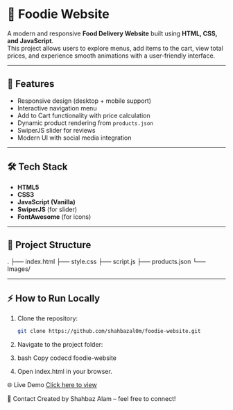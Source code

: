 # 🍔 Foodie Website

A modern and responsive **Food Delivery Website** built using **HTML, CSS, and JavaScript**.  
This project allows users to explore menus, add items to the cart, view total prices, and experience smooth animations with a user-friendly interface.

---

## 🚀 Features
- Responsive design (desktop + mobile support)  
- Interactive navigation menu  
- Add to Cart functionality with price calculation  
- Dynamic product rendering from `products.json`  
- SwiperJS slider for reviews  
- Modern UI with social media integration  

---

## 🛠️ Tech Stack
- **HTML5**  
- **CSS3**  
- **JavaScript (Vanilla)**  
- **SwiperJS** (for slider)  
- **FontAwesome** (for icons)  

---

## 📂 Project Structure
.
├── index.html
├── style.css
├── script.js
├── products.json
└── Images/


---

## ⚡ How to Run Locally
1. Clone the repository:
   ```bash
   git clone https://github.com/shahbazal0m/foodie-website.git
2. Navigate to the project folder:
   
3. bash Copy codecd foodie-website

4. Open index.html in your browser.

🌐 Live Demo
[Click here to view](https://foodie-website-eta-one.vercel.app/)

📧 Contact
Created by Shahbaz Alam – feel free to connect!
